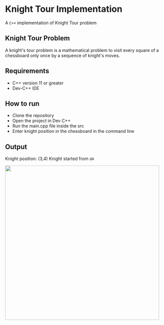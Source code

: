 # Knight Tour Implementation


A ``C++`` implementation of Knight Tour problem


## Knight Tour Problem


A knight's tour problem is a mathematical problem to visit every square of a chessboard only once by a sequence of knight's moves.

 
## Requirements


- C++  version 11 or greater
- Dev-C++ IDE


## How to run
* Clone the repository
* Open the project in Dev C++
* Run the main.cpp file inside the src
* Enter knight position in the chessboard in the command line 


## Output


Knight position: (3,4)
Knight started from `d4`

<img src="https://user-images.githubusercontent.com/47594854/143924142-84eeda2e-0b75-4905-8771-8ed6073effa1.png" width="500">
